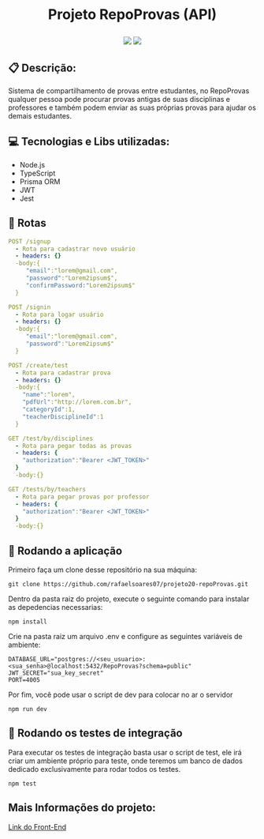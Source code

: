 # <p align="center">Projeto RepoProvas (API)</p>

<p align = "center">
   <img src="https://img.shields.io/badge/author-Rafael_Soares-4dae71?style=flat-square" />
   <img src="https://img.shields.io/github/languages/count/rafaelsoares07/projeto20-repoProvas?color=4dae71&style=flat-square" />
</p>

## :clipboard: Descrição:
Sistema de compartilhamento de provas entre estudantes, no RepoProvas qualquer pessoa pode procurar provas antigas de suas disciplinas e professores e também
podem enviar as suas próprias provas para ajudar os demais estudantes.


## :computer: Tecnologias e Libs utilizadas:
- Node.js
- TypeScript
- Prisma ORM
- JWT
- Jest

## :rocket: Rotas
```yml
POST /signup
  - Rota para cadastrar novo usuário
  - headers: {}
  -body:{
     "email":"lorem@gmail.com",
     "password":"Lorem2ipsum$",
     "confirmPassword:"Lorem2ipsum$"
  }
```

```yml
POST /signin
  - Rota para logar usuário
  - headers: {}
  -body:{
     "email":"lorem@gmail.com",
     "password":"Lorem2ipsum$"
  }
```

```yml
POST /create/test
  - Rota para cadastrar prova
  - headers: {}
  -body:{
    "name":"lorem",
    "pdfUrl":"http://lorem.com.br",
    "categoryId":1,
    "teacherDisciplineId":1
  }
```
```yml
GET /test/by/disciplines
  - Rota para pegar todas as provas
  - headers: {
    "authorization":"Bearer <JWT_TOKEN>"
  }
  -body:{}
```
```yml
GET /tests/by/teachers
  - Rota para pegar provas por professor
  - headers: {
    "authorization":"Bearer <JWT_TOKEN>"
  }
  -body:{}
```
## 🏁 Rodando a aplicação
Primeiro faça um clone desse repositório na sua máquina:
```
git clone https://github.com/rafaelsoares07/projeto20-repoProvas.git
```
Dentro da pasta raiz do projeto, execute o seguinte comando para instalar as depedencias necessarias:
```
npm install
```
Crie na pasta raiz um arquivo .env e configure as seguintes variáveis de ambiente:
```
DATABASE_URL="postgres://<seu_usuario>:<sua_senha>@localhost:5432/RepoProvas?schema=public"
JWT_SECRET="sua_key_secret"
PORT=4005
```
Por fim, você pode usar o script de dev para colocar no ar o servidor
```
npm run dev
```

## :bookmark_tabs: Rodando os testes de integração
Para executar os testes de integração basta usar o script de test, ele irá criar um ambiente próprio para teste, onde teremos um banco de dados dedicado
exclusivamente para rodar todos os testes.
```
npm test
```
## Mais Informações do projeto:
[Link do Front-End](https://github.com/rafaelsoares07/projeto20-repoProvas-FRONT)

